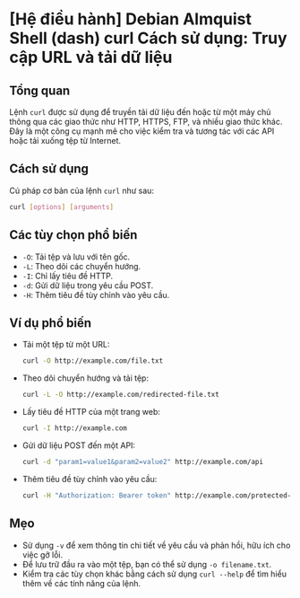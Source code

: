 # [Hệ điều hành] Debian Almquist Shell (dash) curl Cách sử dụng: Truy cập URL và tải dữ liệu

## Tổng quan
Lệnh `curl` được sử dụng để truyền tải dữ liệu đến hoặc từ một máy chủ thông qua các giao thức như HTTP, HTTPS, FTP, và nhiều giao thức khác. Đây là một công cụ mạnh mẽ cho việc kiểm tra và tương tác với các API hoặc tải xuống tệp từ Internet.

## Cách sử dụng
Cú pháp cơ bản của lệnh `curl` như sau:
```bash
curl [options] [arguments]
```

## Các tùy chọn phổ biến
- `-O`: Tải tệp và lưu với tên gốc.
- `-L`: Theo dõi các chuyển hướng.
- `-I`: Chỉ lấy tiêu đề HTTP.
- `-d`: Gửi dữ liệu trong yêu cầu POST.
- `-H`: Thêm tiêu đề tùy chỉnh vào yêu cầu.

## Ví dụ phổ biến
- Tải một tệp từ một URL:
  ```bash
  curl -O http://example.com/file.txt
  ```

- Theo dõi chuyển hướng và tải tệp:
  ```bash
  curl -L -O http://example.com/redirected-file.txt
  ```

- Lấy tiêu đề HTTP của một trang web:
  ```bash
  curl -I http://example.com
  ```

- Gửi dữ liệu POST đến một API:
  ```bash
  curl -d "param1=value1&param2=value2" http://example.com/api
  ```

- Thêm tiêu đề tùy chỉnh vào yêu cầu:
  ```bash
  curl -H "Authorization: Bearer token" http://example.com/protected-resource
  ```

## Mẹo
- Sử dụng `-v` để xem thông tin chi tiết về yêu cầu và phản hồi, hữu ích cho việc gỡ lỗi.
- Để lưu trữ đầu ra vào một tệp, bạn có thể sử dụng `-o filename.txt`.
- Kiểm tra các tùy chọn khác bằng cách sử dụng `curl --help` để tìm hiểu thêm về các tính năng của lệnh.